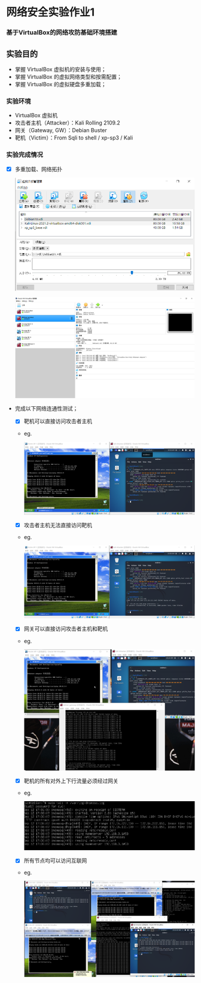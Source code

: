 # 网络安全实验作业1

### 基于VirtualBox的网络攻防基础环境搭建

## 实验目的

- 掌握 VirtualBox 虚拟机的安装与使用；
- 掌握 VirtualBox 的虚拟网络类型和按需配置；
- 掌握 VirtualBox 的虚拟硬盘多重加载；

### 实验环境

- VirtualBox 虚拟机
- 攻击者主机（Attacker）：Kali Rolling 2109.2
- 网关（Gateway, GW）：Debian Buster
- 靶机（Victim）：From Sqli to shell / xp-sp3 / Kali

### 实验完成情况

-  [x] 多重加载、网络拓扑

  ![](img/vdis.png)

  ![](img/screenshot1.png)

- 完成以下网络连通性测试；

  - [x] 靶机可以直接访问攻击者主机

  - eg.

    ![](img/xp1_to_atk.png)

  - [x] 攻击者主机无法直接访问靶机

  - eg.

    ![](img/atk_to_xp1.png)

  - [x] 网关可以直接访问攻击者主机和靶机

  - eg.

    ![](img/gateway_to_others.png)

  - [x] 靶机的所有对外上下行流量必须经过网关

  - eg.

    ![](img/gw_log.png)

  - [x] 所有节点均可以访问互联网
  
  - eg.
  
    ![](img/all_ping.png)

